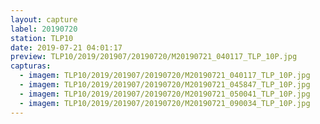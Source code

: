 ```yaml
---
layout: capture
label: 20190720
station: TLP10
date: 2019-07-21 04:01:17
preview: TLP10/2019/201907/20190720/M20190721_040117_TLP_10P.jpg
capturas:
  - imagem: TLP10/2019/201907/20190720/M20190721_040117_TLP_10P.jpg
  - imagem: TLP10/2019/201907/20190720/M20190721_045847_TLP_10P.jpg
  - imagem: TLP10/2019/201907/20190720/M20190721_050041_TLP_10P.jpg
  - imagem: TLP10/2019/201907/20190720/M20190721_090034_TLP_10P.jpg
---
```

